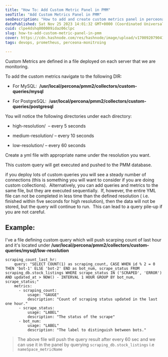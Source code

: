 ```yaml
---
title: "How To: Add Custom Metric Panel in PMM"
seoTitle: "Add Custom Metrics Panel in PMM"
seoDescription: "How to add and create custom metrics panel in perceona"
datePublished: Sat Nov 25 2023 14:01:32 GMT+0000 (Coordinated Universal Time)
cuid: clpe4dshq000009idaz06clpc
slug: how-to-add-custom-metric-panel-in-pmm
cover: https://cdn.hashnode.com/res/hashnode/image/upload/v1700920790413/0096caf5-8745-47ab-a4f9-9044ab74c85f.png
tags: devops, prometheus, perceona-monitroing

---
```


Custom Metrics are defined in a file deployed on each server that we are monitoring.

To add the custom metrics navigate to the following DIR:

* For MySQL:  **/usr/local/percona/pmm2/collectors/custom-queries/mysql**
    
* For PostgreSQL:  /**usr/local/percona/pmm2/collectors/custom-queries/postgresql**
    

You will notice the following directories under each directory:

* high-resolution/  – every 5 seconds
    
* medium-resolution/ – every 10 seconds
    
* low-resolution/ – every 60 seconds
    

Create a yml file with appropriate name under the resolution you want.

This custom query will get executed and pushed to the PMM database.

if you deploy lots of custom queries you will see a steady number of connections (this is something you will want to consider if you are doing custom collections).  Alternatively, you can add queries and metrics to the same file, but they are executed sequentially.  If, however, the entire YML file can not be completed in less time than the defined resolution ( i.e. finished within five seconds for high resolution), then the data will not be stored, but the query will continue to run.  This can lead to a query pile-up if you are not careful.

## **Example:**

I've a file defining custom query which will push scarping count of last hour and it's located under **/usr/local/percona/pmm2/collectors/custom-queries/mysql/low-resolution**

```plaintext
scraping_count_last_hr:
    query: "SELECT COUNT(1) as scraping_count, CASE WHEN id % 2 = 0 THEN 'bot-1' ELSE 'bot-2' END as bot_num, scrape_status FROM scraping_db.stock_listings WHERE scrape_status IN ('SCRAPED', 'ERROR') AND updated_at > NOW() - INTERVAL 1 HOUR GROUP BY bot_num, scrape_status;"
    metrics:
      - scraping_count:
          usage: "GAUGE"
          description: "Count of scraping status updated in the last one hour."
      - scrape_status:
          usage: "LABEL"
          description: "The status of the scrape"
      - bot_num:
          usage: "LABEL"
          description: "The label to distinguish between bots."
```

> The above file will push the query result after every 60 sec and we can use it in the panel by querying `scraping_db.stock_listings` i.e `nameSpace_metricName`